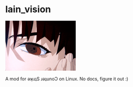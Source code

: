 # lain_vision

![lain_vision](lain_vision.gif)

A mod for ǝʞıɹʇS ɹǝʇunoƆ on Linux. No docs, figure it out :)
